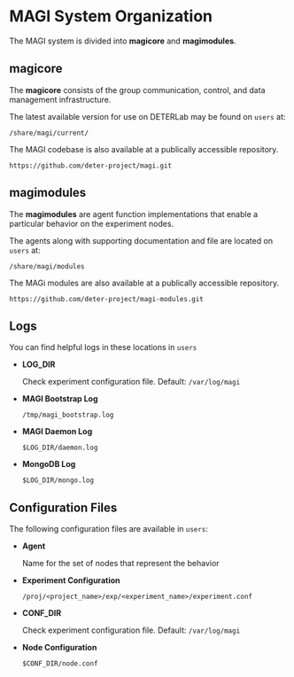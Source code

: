 # MAGI System Organization

The MAGI system is divided into **magicore** and **magimodules**.

## magicore

The **magicore** consists of the group communication, control, and data management infrastructure.

The latest available version for use on DETERLab may be found on `users` at:

~~~~
/share/magi/current/
~~~~

The MAGI codebase is also available at a publically accessible repository.
~~~~
https://github.com/deter-project/magi.git
~~~~

## magimodules
The **magimodules** are agent function implementations that enable a particular behavior on the experiment nodes.

The agents along with supporting documentation and file are located on `users` at:

~~~~
/share/magi/modules
~~~~

The MAGi modules are also available at a publically accessible repository.
~~~~
https://github.com/deter-project/magi-modules.git
~~~~

## Logs
You can find helpful logs in these locations in `users`

* **LOG_DIR**

    Check experiment configuration file. Default: `/var/log/magi`

* **MAGI Bootstrap Log**

    `/tmp/magi_bootstrap.log`

* **MAGI Daemon Log** 

    `$LOG_DIR/daemon.log`

* **MongoDB Log** 

    `$LOG_DIR/mongo.log`

## Configuration Files
The following configuration files are available in `users`:

*  **Agent**

    Name for the set of nodes that represent the behavior

* **Experiment Configuration**

    `/proj/<project_name>/exp/<experiment_name>/experiment.conf`

* **CONF_DIR**

    Check experiment configuration file. Default: `/var/log/magi`

* **Node Configuration**

    `$CONF_DIR/node.conf`


